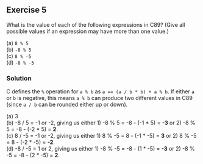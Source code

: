 ## Exercise 5
What is the value of each of the following expressions in C89? (Give all possible values if an expression may have more than one value.)

(a) `8 % 5`</br>
(b) `-8 % 5`</br>
(c) `8 % -5`</br>
(d) `-8 % -5`

### Solution
C defines the `%` operation for `a % b` as `a == (a / b * b) + a % b`. If either `a` or `b` is negative, this means `a % b` can produce two different values in C89 (since `a / b` can be rounded either up or down).

(a) 3</br>
(b) -8 / 5 = -1 or -2, giving us either 1) -8 % 5 = -8 - (-1 * 5) = **-3** or 2) -8 % 5 = -8 - (-2 * 5) = **2**.</br>
(c) 8 / -5 = -1 or -2, giving us either 1) 8 % -5 = 8 - (-1 * -5) = **3** or 2) 8 % -5 = 8 - (-2 * -5) = **-2**.</br>
(d) -8 / -5 = 1 or 2, giving us either 1) -8 % -5 = -8 - (1 * -5) = **-3** or 2) -8 % -5 = -8 - (2 * -5) = **2**.